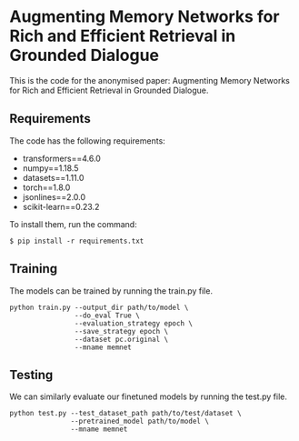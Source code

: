 # Augmenting Memory Networks for Rich and Efficient Retrieval in Grounded Dialogue

This is the code for the anonymised paper: Augmenting Memory Networks for Rich and Efficient Retrieval in Grounded Dialogue.

## Requirements

The code has the following requirements:

* transformers==4.6.0
* numpy==1.18.5
* datasets==1.11.0
* torch==1.8.0
* jsonlines==2.0.0
* scikit-learn==0.23.2

To install them, run the command:

    $ pip install -r requirements.txt


## Training

The models can be trained by running the train.py file.

    python train.py --output_dir path/to/model \
                    --do_eval True \
                    --evaluation_strategy epoch \
                    --save_strategy epoch \
                    --dataset pc.original \
                    --mname memnet


## Testing

We can similarly evaluate our finetuned models by running the test.py file.

    python test.py --test_dataset_path path/to/test/dataset \
                   --pretrained_model path/to/model \
                   --mname memnet
